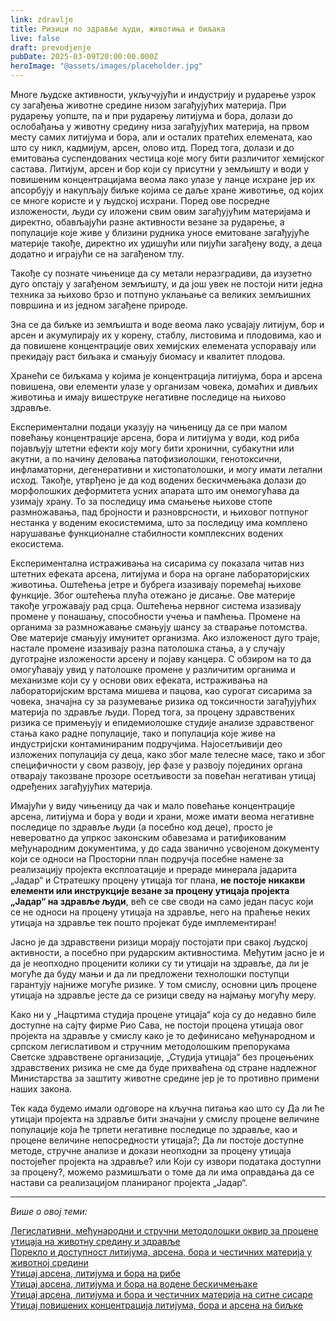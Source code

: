 ```yaml
---
link: zdravlje
title: Ризици по здравље људи, животиња и биљака
live: false
draft: prevodjenje
pubDate: 2025-03-09T20:00:00.000Z
heroImage: "@assets/images/placeholder.jpg"
---
```


Многе људске активности, укључујући и индустрију и рударење узрок су загађења животне средине низом загађујућих материја. При рударењу уопште, па и при рударењу литијума и бора, долази до ослобађања у животну средину низа загађујућих материја, на првом месту самих литијума и бора, али и осталих пратећих елемената, као што су никл, кадмијум, арсен, олово итд. Поред тога, долази и до емитовања суспендованих честица које могу бити различитог хемијског састава. Литијум, арсен и бор који су присутни у земљишту и води у повишеним концентрацијама веома лако улазе у ланце исхране јер их апсорбују и накупљају биљке којима се даље хране животиње, од којих се многе користе и у људској исхрани. Поред ове посредне изложености, људи су иложени свим овим загађујућим материјама и директно, обављајући разне активности везане за рударење, а популације које живе у близини рудника уносе емитоване загађујуће материје такође, директно их удишући или пијући загађену воду, а деца додатно и играјући се на загађеном тлу.

Такође су познате чињенице да су метали неразградиви, да изузетно дуго опстају у загађеном земљишту, и да још увек не постоји нити једна техника за њихово брзо и потпуно уклањање са великих земљишних површина и из једном загађене природе.

Зна се да биљке из земљишта и воде веома лако усвајају литијум, бор и арсен и акумулирају их у корену, стаблу, листовима и плодовима, као и да повишене концентрације ових хемијских елемената успоравају или прекидају раст биљака и смањују биомасу и квалитет плодова.

Хранећи се биљкама у којима је концентрација литијума, бора и арсена повишена, ови елементи улазе у организам човека, домаћих и дивљих животиња и имају вишеструке негативне последице на њихово здравље.

Експериментални подаци указују на чињеницу да се при малом повећању концентрације арсена, бора и литијума у води, код риба појављују штетни ефекти коју могу бити хронични, субакутни или акутни, а по начину деловања патофизиолошки, генотоксични, инфламаторни, дегенеративни и хистопатолошки, и могу имати летални исход. Такође, утврђено је да код водених бескичмењака долази до морфолошких деформитета усних апарата што им онемогућава да узимају храну. То за последицу има смањење њихове стопе размножавања, пад бројности и разноврсности, и њиховог потпуног нестанка у воденим екосистемима, што за последицу има комплено нарушавање функционалне стабилности комплексних водених екосистема.

Експериментална истраживања на сисарима су показала читав низ штетних ефеката арсена, литијума и бора на органе лабораторијских животиња. Оштећења јетре и бубрега изазивају поремећај њихове функције. Због оштећења плућа отежано је дисање. Ове материје такође угрожавају рад срца. Оштећења нервног система изазивају промене у понашању, способности учења и памћења. Промене на органима за размножавање смањују шансу за стварање потомства. Ове материје смањују имунитет организма. Ако изложеност дуго траје, настале промене изазивају разна патолошка стања, а у случају дуготрајне изложености арсену и појаву канцера. С обзиром на то да омогућавају увид у патолошке промене у различитим органима и механизме који су у основи ових ефеката, истраживања на лабораторијским врстама мишева и пацова, као сурогат сисарима за човека, значајна су за разумевање ризика од токсичности загађујућих материја по здравље људи. Поред тога, за процену здравствених ризика се примењују и епидемиолошке студије анализе здравственог стања како радне популације, тако и популација које живе на индустријски контаминираним подручјима. Најосетљивији део изложених популација су деца, како због мале телесне масе, тако и због специфичности у свом развоју, јер фазе у развоју појединих органа отварају такозване прозоре осетљивости за повећан негативан утицај одређених загађујућих материја.

Имајући у виду чињеницу да чак и мало повећање концентрације арсена, литијума и бора у води и храни, може имати веома негативне последице по здравље људи (а посебно код деце), просто је невероватно да упркос законским обавезама и ратификованим међународним документима, у до сада званично усвојеном документу који се односи на Просторни план подручја посебне намене за реализацију пројекта експлоатације и прераде минерала јадарита „Јадар“ и Стратешку процену утицаја тог плана, **не постоје никакви елементи или инструкције везане за процену утицаја пројекта „Јадар“ на здравље људи**, већ се све своди на само један пасус који се не односи на процену утицаја на здравље, него на праћење неких утицаја на здравље тек пошто пројекат буде имплементиран!

Јасно је да здравствени ризици морају постојати при свакој људској активности, а посебно при рударским активностима. Међутим јасно је и да је неопходно проценити колики су ти утицаји на здравље, да ли је могуће да буду мањи и да ли предложени технолошки поступци гарантују најниже могуће ризике. У том смислу, основни циљ процене утицаја на здравље јесте да се ризици сведу на најмању могућу меру.

Како ни у „Нацртима студија процене утицаја“ која су до недавно биле доступне на сајту фирме Рио Сава, не постоји процена утицаја овог пројекта на здравље у смислу како је то дефинисано међународном и српском легислативом и стручним методолошким препорукама Светске здравствене организације, „Студија утицаја“ без процењених здравствених ризика не сме да буде прихваћена од стране надлежног Министарства за заштиту животне средине јер је то противно примени наших закона.

Тек када будемо имали одговоре на кључна питања као што су Да ли ће утицаји пројекта на здравље бити значајни у смислу процене величине популације која ће трпети негативне последице по здравље, као и процене величине непосредности утицаја?; Да ли постоје доступне методе, стручне анализе и докази неопходни за процену утицаја постојећег пројекта на здравље? или Који су извори података доступни за процену?, можемо размишљати о томе да ли има оправдања да се настави са реализацијом планираног пројекта „Јадар“.

---

_Више о овој теми:_

[Легислативни, међународни и стручни методолошки оквир за процене утицаја на животну средину и здравље](https://drive.google.com/file/d/1sh9iV_1d-hegP7YHeqs6_y45KgdIkHiG/view?usp=drive_link)  
[Порекло и доступност литијума, арсена, бора и честичних материја у животној средини](https://drive.google.com/file/d/1ev_3utl-FmhbS1xgZxjdc-urauUCtUnm/view?usp=drive_link)  
[Утицај арсена, литијума и бора на рибе](https://drive.google.com/file/d/1KtA9LfmX9HmxwaKo0kCO79AmPoCEz-F1/view?usp=drive_link)  
[Утицај арсена, литијума и бора на воденe бескичмењакe](https://drive.google.com/file/d/1I_lbMN0McAFHdY54EHDsszlJGX2aoW_o/view?usp=drive_link)  
[Утицај арсена, литијума и бора и честичних материја на ситнe сисарe](https://drive.google.com/file/d/1BHsMgYIF0viVh9oHfqw_sOkno3WpK1Cj/view?usp=drive_link)  
[Утицај повишених концентрација литијума, бора и арсена на биљке](https://drive.google.com/file/d/1kIXcM69pwQ404QpMFGB2n5QdmjkZc4bQ/view?usp=drive_link)
